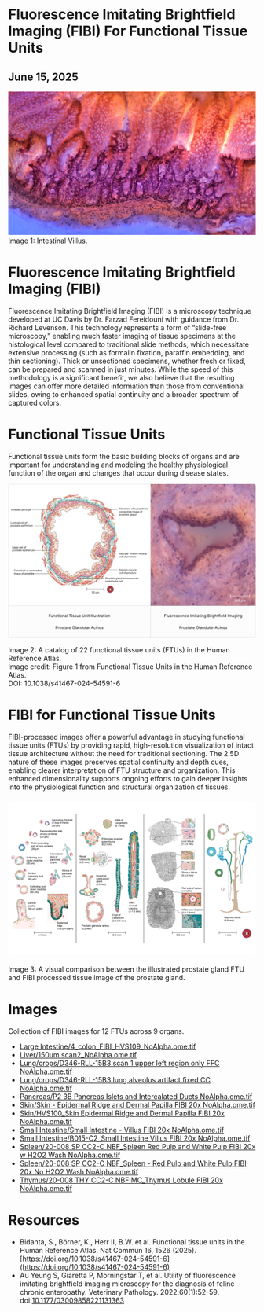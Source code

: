 # Fluorescence Imitating Brightfield Imaging (FIBI) For Functional Tissue Units

## June 15, 2025

![](./image1.png)
Image 1: Intestinal Villus.

# Fluorescence Imitating Brightfield Imaging (FIBI)

Fluorescence Imitating Brightfield Imaging (FIBI) is a microscopy technique developed at UC Davis by Dr. Farzad Fereidouni with guidance from Dr. Richard Levenson. This technology represents a form of “slide-free microscopy," enabling much faster imaging of tissue specimens at the histological level compared to traditional slide methods, which necessitate extensive processing (such as formalin fixation, paraffin embedding, and thin sectioning). Thick or unsectioned specimens, whether fresh or fixed, can be prepared and scanned in just minutes. While the speed of this methodology is a significant benefit, we also believe that the resulting images can offer more detailed information than those from conventional slides, owing to enhanced spatial continuity and a broader spectrum of captured colors.

# Functional Tissue Units

Functional tissue units form the basic building blocks of organs and are important for understanding and modeling the healthy physiological function of the organ and changes that occur during disease states.

![](./image2.png)

Image 2: A catalog of 22 functional tissue units (FTUs) in the Human Reference Atlas.   
Image credit: Figure 1 from Functional Tissue Units in the Human Reference Atlas.   
DOI: 10.1038/s41467-024-54591-6

# FIBI for Functional Tissue Units

FIBI-processed images offer a powerful advantage in studying functional tissue units (FTUs) by providing rapid, high-resolution visualization of intact tissue architecture without the need for traditional sectioning. The 2.5D nature of these images preserves spatial continuity and depth cues, enabling clearer interpretation of FTU structure and organization. This enhanced dimensionality supports ongoing efforts to gain deeper insights into the physiological function and structural organization of tissues.

### ![](./image3.png)
Image 3: A visual comparison between the illustrated prostate gland FTU and FIBI processed tissue image of the prostate gland.

# Images

Collection of FIBI images for 12 FTUs across 9 organs.

* [Large Intestine/4\_colon\_FIBI\_HVS109\_NoAlpha.ome.tif](https://avivator.gehlenborglab.org/?image_url=https://cdn.humanatlas.io/fibi-image-store/Large+Intestine/4_colon_FIBI_HVS109_NoAlpha.ome.tif)  
* [Liver/150um scan2\_NoAlpha.ome.tif](https://avivator.gehlenborglab.org/?image_url=https://cdn.humanatlas.io/fibi-image-store/Liver/150um+scan2_NoAlpha.ome.tif)  
* [Lung/crops/D346-RLL-15B3 scan 1 upper left region only FFC NoAlpha.ome.tif](https://avivator.gehlenborglab.org/?image_url=https://cdn.humanatlas.io/fibi-image-store/Lung/crops/D346-RLL-15B3+scan+1+upper+left+region+only+FFC+NoAlpha.ome.tif)  
* [Lung/crops/D346-RLL-15B3 lung alveolus artifact fixed CC NoAlpha.ome.tif](https://avivator.gehlenborglab.org/?image_url=https://cdn.humanatlas.io/fibi-image-store/Lung/crops/D346-RLL-15B3+lung+alveolus+artifact+fixed+CC+NoAlpha.ome.tif)  
* [Pancreas/P2 3B Pancreas Islets and Intercalated Ducts NoAlpha.ome.tif](https://avivator.gehlenborglab.org/?image_url=https://cdn.humanatlas.io/fibi-image-store/Pancreas/P2+3B+Pancreas+Islets+and+Intercalated+Ducts+NoAlpha.ome.tif)  
* [Skin/Skin \- Epidermal Ridge and Dermal Papilla FIBI 20x NoAlpha.ome.tif](https://avivator.gehlenborglab.org/?image_url=https://cdn.humanatlas.io/fibi-image-store/Skin/Skin+-+Epidermal+Ridge+and+Dermal+Papilla+FIBI+20x+NoAlpha.ome.tif)  
* [Skin/HVS100\_Skin Epidermal Ridge and Dermal Papilla FIBI 20x NoAlpha.ome.tif](https://avivator.gehlenborglab.org/?image_url=https://cdn.humanatlas.io/fibi-image-store/Skin/HVS100_Skin+Epidermal+Ridge+and+Dermal+Papilla+FIBI+20x+NoAlpha.ome.tif)  
* [Small Intestine/Small Intestine \- Villus FIBI 20x NoAlpha.ome.tif](https://avivator.gehlenborglab.org/?image_url=https://cdn.humanatlas.io/fibi-image-store/Small+Intestine/Small+Intestine+-+Villus+FIBI+20x+NoAlpha.ome.tif)  
* [Small Intestine/B015-C2\_Small Intestine Villus FIBI 20x NoAlpha.ome.tif](https://avivator.gehlenborglab.org/?image_url=https://cdn.humanatlas.io/fibi-image-store/Small+Intestine/B015-C2_Small+Intestine+Villus+FIBI+20x+NoAlpha.ome.tif)  
* [Spleen/20-008 SP CC2-C NBF\_Spleen Red Pulp and White Pulp FIBI 20x w H2O2 Wash NoAlpha.ome.tif](https://avivator.gehlenborglab.org/?image_url=https://cdn.humanatlas.io/fibi-image-store/Spleen/20-008+SP+CC2-C+NBF_Spleen+Red+Pulp+and+White+Pulp+FIBI+20x+w+H2O2+Wash+NoAlpha.ome.tif)  
* [Spleen/20-008 SP CC2-C NBF\_Spleen \- Red Pulp and White Pulp FIBI 20x No H2O2 Wash NoAlpha.ome.tif](https://avivator.gehlenborglab.org/?image_url=https://cdn.humanatlas.io/fibi-image-store/Spleen/20-008+SP+CC2-C+NBF_Spleen+-+Red+Pulp+and+White+Pulp+FIBI+20x+No+H2O2+Wash+NoAlpha.ome.tif)  
* [Thymus/20-008 THY CC2-C NBFIMC\_Thymus Lobule FIBI 20x NoAlpha.ome.tif](https://avivator.gehlenborglab.org/?image_url=https://cdn.humanatlas.io/fibi-image-store/Thymus/20-008+THY+CC2-C+NBFIMC_Thymus+Lobule+FIBI+20x+NoAlpha.ome.tif)

# Resources

* Bidanta, S., Börner, K., Herr II, B.W. et al. Functional tissue units in the Human Reference Atlas. Nat Commun 16, 1526 (2025). [https://doi.org/10.1038/s41467-024-54591-6](https://doi.org/10.1038/s41467-024-54591-6)  
* Au Yeung S, Giaretta P, Morningstar T, et al. Utility of fluorescence imitating brightfield imaging microscopy for the diagnosis of feline chronic enteropathy. Veterinary Pathology. 2022;60(1):52-59. doi:[10.1177/03009858221131363](https://doi.org/10.1177/03009858221131363)
